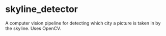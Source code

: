# skyline_detector
A computer vision pipeline for detecting which city a picture is taken in by the skyline. Uses OpenCV.
